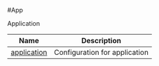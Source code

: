 #App

Application


<table><thead><tr><th>Name</th><th>Description</th></tr></thead><tbody><tr><td><a href="../../../configuration/app/application/application">application</a></td><td>Configuration for application</td><tr></tbody></table>
